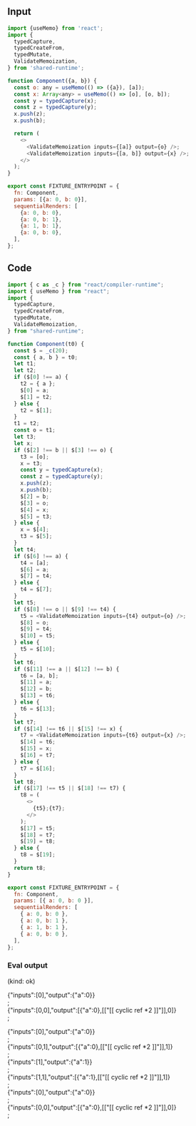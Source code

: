 
## Input

```javascript
import {useMemo} from 'react';
import {
  typedCapture,
  typedCreateFrom,
  typedMutate,
  ValidateMemoization,
} from 'shared-runtime';

function Component({a, b}) {
  const o: any = useMemo(() => ({a}), [a]);
  const x: Array<any> = useMemo(() => [o], [o, b]);
  const y = typedCapture(x);
  const z = typedCapture(y);
  x.push(z);
  x.push(b);

  return (
    <>
      <ValidateMemoization inputs={[a]} output={o} />;
      <ValidateMemoization inputs={[a, b]} output={x} />;
    </>
  );
}

export const FIXTURE_ENTRYPOINT = {
  fn: Component,
  params: [{a: 0, b: 0}],
  sequentialRenders: [
    {a: 0, b: 0},
    {a: 0, b: 1},
    {a: 1, b: 1},
    {a: 0, b: 0},
  ],
};

```

## Code

```javascript
import { c as _c } from "react/compiler-runtime";
import { useMemo } from "react";
import {
  typedCapture,
  typedCreateFrom,
  typedMutate,
  ValidateMemoization,
} from "shared-runtime";

function Component(t0) {
  const $ = _c(20);
  const { a, b } = t0;
  let t1;
  let t2;
  if ($[0] !== a) {
    t2 = { a };
    $[0] = a;
    $[1] = t2;
  } else {
    t2 = $[1];
  }
  t1 = t2;
  const o = t1;
  let t3;
  let x;
  if ($[2] !== b || $[3] !== o) {
    t3 = [o];
    x = t3;
    const y = typedCapture(x);
    const z = typedCapture(y);
    x.push(z);
    x.push(b);
    $[2] = b;
    $[3] = o;
    $[4] = x;
    $[5] = t3;
  } else {
    x = $[4];
    t3 = $[5];
  }
  let t4;
  if ($[6] !== a) {
    t4 = [a];
    $[6] = a;
    $[7] = t4;
  } else {
    t4 = $[7];
  }
  let t5;
  if ($[8] !== o || $[9] !== t4) {
    t5 = <ValidateMemoization inputs={t4} output={o} />;
    $[8] = o;
    $[9] = t4;
    $[10] = t5;
  } else {
    t5 = $[10];
  }
  let t6;
  if ($[11] !== a || $[12] !== b) {
    t6 = [a, b];
    $[11] = a;
    $[12] = b;
    $[13] = t6;
  } else {
    t6 = $[13];
  }
  let t7;
  if ($[14] !== t6 || $[15] !== x) {
    t7 = <ValidateMemoization inputs={t6} output={x} />;
    $[14] = t6;
    $[15] = x;
    $[16] = t7;
  } else {
    t7 = $[16];
  }
  let t8;
  if ($[17] !== t5 || $[18] !== t7) {
    t8 = (
      <>
        {t5};{t7};
      </>
    );
    $[17] = t5;
    $[18] = t7;
    $[19] = t8;
  } else {
    t8 = $[19];
  }
  return t8;
}

export const FIXTURE_ENTRYPOINT = {
  fn: Component,
  params: [{ a: 0, b: 0 }],
  sequentialRenders: [
    { a: 0, b: 0 },
    { a: 0, b: 1 },
    { a: 1, b: 1 },
    { a: 0, b: 0 },
  ],
};

```
      
### Eval output
(kind: ok) <div>{"inputs":[0],"output":{"a":0}}</div>;<div>{"inputs":[0,0],"output":[{"a":0},[["[[ cyclic ref *2 ]]"]],0]}</div>;
<div>{"inputs":[0],"output":{"a":0}}</div>;<div>{"inputs":[0,1],"output":[{"a":0},[["[[ cyclic ref *2 ]]"]],1]}</div>;
<div>{"inputs":[1],"output":{"a":1}}</div>;<div>{"inputs":[1,1],"output":[{"a":1},[["[[ cyclic ref *2 ]]"]],1]}</div>;
<div>{"inputs":[0],"output":{"a":0}}</div>;<div>{"inputs":[0,0],"output":[{"a":0},[["[[ cyclic ref *2 ]]"]],0]}</div>;